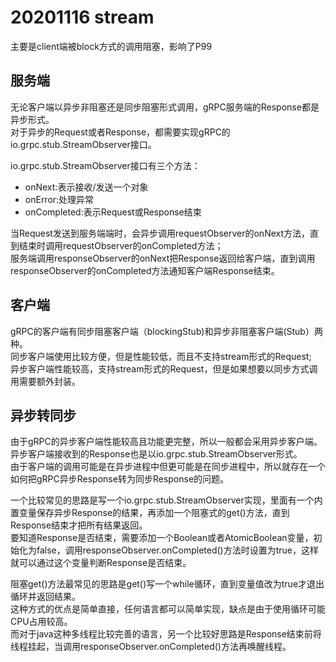 # 20201116 stream  
主要是client端被block方式的调用阻塞，影响了P99  

## 服务端
无论客户端以异步非阻塞还是同步阻塞形式调用，gRPC服务端的Response都是异步形式。  
对于异步的Request或者Response，都需要实现gRPC的io.grpc.stub.StreamObserver接口。  

io.grpc.stub.StreamObserver接口有三个方法：  
* onNext:表示接收/发送一个对象  
* onError:处理异常  
* onCompleted:表示Request或Response结束  

当Request发送到服务端端时，会异步调用requestObserver的onNext方法，直到结束时调用requestObserver的onCompleted方法；  
服务端调用responseObserver的onNext把Response返回给客户端，直到调用responseObserver的onCompleted方法通知客户端Response结束。  

## 客户端
gRPC的客户端有同步阻塞客户端（blockingStub)和异步非阻塞客户端(Stub）两种。  
同步客户端使用比较方便，但是性能较低，而且不支持stream形式的Request;  
异步客户端性能较高，支持stream形式的Request，但是如果想要以同步方式调用需要额外封装。  

## 异步转同步
由于gRPC的异步客户端性能较高且功能更完整，所以一般都会采用异步客户端。  
异步客户端接收到的Response也是以io.grpc.stub.StreamObserver形式。  
由于客户端的调用可能是在异步进程中但更可能是在同步进程中，所以就存在一个如何把gRPC异步Response转为同步Response的问题。  

一个比较常见的思路是写一个io.grpc.stub.StreamObserver实现，里面有一个内置变量保存异步Response的结果，再添加一个阻塞式的get()方法，直到Response结束才把所有结果返回。  
要知道Response是否结束，需要添加一个Boolean或者AtomicBoolean变量，初始化为false，调用responseObserver.onCompleted()方法时设置为true，这样就可以通过这个变量判断Response是否结束。  

阻塞get()方法最常见的思路是get()写一个while循环，直到变量值改为true才退出循环并返回结果。  
这种方式的优点是简单直接，任何语言都可以简单实现，缺点是由于使用循环可能CPU占用较高。  
而对于java这种多线程比较完善的语言，另一个比较好思路是Response结束前将线程挂起，当调用responseObserver.onCompleted()方法再唤醒线程。  
